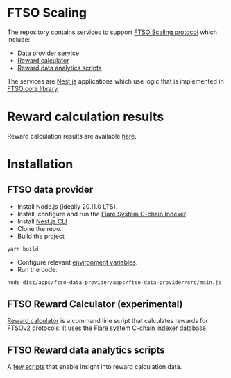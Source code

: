 # FTSO Scaling

The repository contains services to support [FTSO Scaling protocol](./protocol/README.md) which include:
- [Data provider service](./apps/ftso-data-provider/src/README.md)
- [Reward calculator](./scripts/rewards/README.md)
- [Reward data analytics scripts](./scripts/analytics/README.md)

The services are [Nest.js](https://nestjs.com/) applications which use logic  that is implemented in [FTSO core library](./libs/ftso-core/)

# Reward calculation results

Reward calculation results are available [here](./rewards-data).

# Installation 

## FTSO data provider

- Install Node.js (ideally 20.11.0 LTS).
- Install, configure and run the [Flare System C-chain Indexer](https://gitlab.com/flarenetwork/flare-system-c-chain-indexer).
- Install [Nest.js CLI](https://docs.nestjs.com/first-steps)
- Clone the repo. 
- Build the project
```bash
yarn build
```
- Configure relevant [environment variables](../apps/ftso-reward-calculator/src/config/configuration.ts). 
- Run the code:
```bash
node dist/apps/ftso-data-provider/apps/ftso-data-provider/src/main.js
```

## FTSO Reward Calculator (experimental)

[Reward calculator](./scripts/rewards/README.md) is a command line script that calculates rewards for FTSOv2 protocols.
It uses the [Flare system C-chain indexer](https://github.com/flare-foundation/flare-system-c-chain-indexer) database.

## FTSO Reward data analytics scripts

A [few scripts](scripts/analytics/README.md) that enable insight into reward calculation data.
